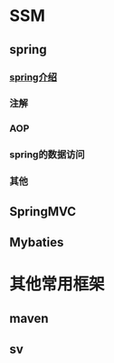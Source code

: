 # SSM

## spring
### [spring介绍](https://github.com/qq1806638656/xiexiaofang.github.io/blob/master/spring1.md "标题")
### 注解
### AOP
### spring的数据访问
### 其他 
## SpringMVC
## Mybaties
# 其他常用框架
## maven
## sv  
